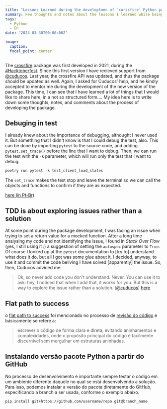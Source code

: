 ```yaml
---
title: "Lessons Learned during the developtmen of `corssfire` Python package"
summary: Few thoughts and notes about the lessons I learned while being mentored by Cuducos.
tags:
  - Python
  - En
date: "2024-03-30T00:00:00Z"

image:
  caption:
  focal_point: center
---
```

The [crossfire](https://pypi.org/project/crossfire/) package was first developed in 2021, during the [#Hacktoberfest](https://felipesbarros.github.io/post/hacktoberfest21/). Since this first version I have recieved support from [@cuducos](https://cuducos.me/). 
Last year, the crossfire API was updated, and thus the package should be updated as well. Again, I asked for Cuducos' help, and he kindly accepted to mentor me during the development of the new version of the package. This time, I can see that I have learned a lot of things that I would like to share here, in a not so structured form.... My idea here is to write down some thoughts, notes, and comments about the process of developing the package.

## Debuging in test
I already knew about the importance of debugging, althought I never used it. But something that I didn't know is that I could debug the test, also.
This can be done by importing `pytest` to the source code, and adding `pytest.set_trace()` before the line that I want to debug. Then, we can run the test with the `-k` parameter, which will run only the test that I want to debug.

```python
poetry run pytest -k test_client_load_states
```

The `set_trace` makes the test stop and leave the terminal so we can call the objects and functions to confirm if they are as expected.

[here (in Pt-Br)](https://github.com/FelipeSBarros/crossfire/pull/74#discussion_r1407879899)

## TDD is about exploring issues rather than a solution
At some point during the package development, I was facing an issue when trying to set a return value for a mocked function. After a long time analysing my code and not identifying the issue, I found in *Stack Over Flow* (yes, I still using it :) a suggestion of setting the `autospec` parameter to `True`. Of course I looked up at the `pytest` documentation to [try to] understand what does it do, but all I got was some glue about it. I decided, anyway, to use it and commit the code beliving I have solved [apparently] the issue. So, then, Cuducos adviced me:  

> Ok, so never add code you don't understand. Never. You can use it to ask: hey, I noticed that when I add that, it works for you. But this is a way to explore the issue rather than a solution. ([@cuducos](cuducos.me))
[here](https://github.com/FelipeSBarros/crossfire/pull/103#discussion_r1509013934)


## Flat path to success

o [flat path to success](https://www.vinta.com.br/blog/flat-success-path) foi mencionado no processo de [revisão do código](https://github.com/FelipeSBarros/crossfire/pull/103#discussion_r1599016800) e básicamente se refere a: 
> escrever o código de forma clara e direta, evitando aninhamentos e complexidades, onde o propósito principal do código é facilmente discernível sem mergulhar em estruturas aninhadas.

## Instalando versão pacote Python a partir do GitHub

No processo de desenvolvimento é importante sempre testar o código em um ambiente diferente daquele no qual se está desenvolvendo a solução. Para isso, podemos instalar a versão do pacote diretamente do GitHub, especificando a branch a ser usada, conforme o exemplo abaixo.  

```bash
pip install git+https://github.com/username/repo.git@branch_name
```
